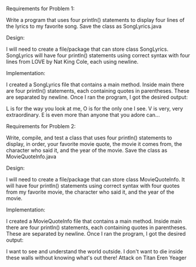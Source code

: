 Requirements for Problem 1: 

Write a program that uses four println() statements to display four lines of the lyrics to my favorite song. Save the class as SongLyrics.java

Design:

I will need to create a file/package that can store class SongLyrics. SongLyrics will have four println() statements using correct syntax with four lines from LOVE by Nat King Cole, each using newline. 

Implementation: 

I created a SongLyrics file that contains a main method. Inside main there are four println() statements, each containing quotes in parentheses. These are separated by newline. Once I ran the program, I got the desired output: 

L is for the way you look at me, 
O is for the only one I see.
V is very, very extraordinary.
E is even more than anyone that you adore can...

Requirements for Problem 2: 

Write, compile, and test a class that uses four println() statements to display, in order, your favorite movie quote, the movie it comes from, the character who said it, and the year of the movie. Save the class as MovieQuoteInfo.java

Design:

I will need to create a file/package that can store class MovieQuoteInfo. It will have four println() statements using correct syntax with four quotes from my favorite movie, the character who said it, and the year of the movie.

Implementation: 

I created a MovieQuoteInfo file that contains a main method. Inside main there are four println() statements, each containing quotes in parentheses. These are separated by newline. Once I ran the program, I got the desired output: 

I want to see and understand the world outside. I don't want to die inside these walls without knowing what's out there!
Attack on Titan
Eren Yeager
